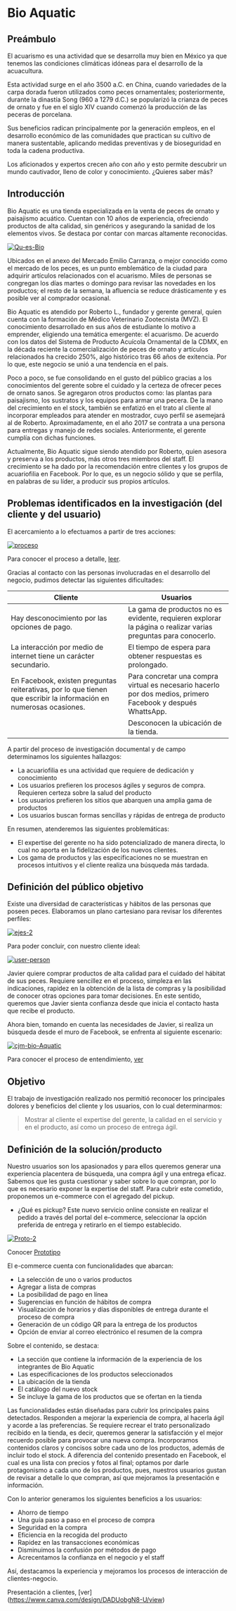 # Bio Aquatic


## Preámbulo

El acuarismo es una actividad que se desarrolla muy bien en México ya que tenemos las condiciones climáticas idóneas para el desarrollo de la acuacultura.

Esta actividad surge en el año 3500 a.C. en China, cuando variedades de la carpa dorada fueron utilizados como peces ornamentales; posteriormente, durante la dinastía Song (960 a 1279 d.C.) se popularizó la crianza de peces de ornato y fue en el siglo XIV cuando comenzó la producción de las peceras de porcelana.

Sus beneficios radican principalmente por la generación empleos, en el desarrollo económico de las comunidades que practican su cultivo de manera sustentable, aplicando medidas preventivas y de bioseguridad en toda la cadena productiva.

Los aficionados y expertos crecen año con año y esto permite descubrir un mundo cautivador, lleno de color y conocimiento. ¿Quieres saber más?

## Introducción

Bio Aquatic es una tienda especializada en la venta de peces de ornato y paisajismo acuático. Cuentan con 10 años de experiencia, ofreciendo productos de alta calidad, sin genéricos y asegurando la sanidad de los elementos vivos. Se destaca por contar con marcas altamente reconocidas. 


  <a href="https://ibb.co/k0RF2nJ"><img src="https://i.ibb.co/1KDxGVM/Qu-es-Bio.png" alt="Qu-es-Bio" border="0"></a>
  
Ubicados en el anexo del Mercado Emilio Carranza, o mejor conocido como el mercado de los peces, es un punto emblemático de la ciudad para adquirir artículos relacionados con el acuarismo. Miles de personas se congregan los días martes o domingo  para revisar las novedades en los productos; el resto de la semana, la afluencia se reduce drásticamente y es posible ver al comprador ocasional. 

Bio Aquatic es atendido por Roberto L., fundador y gerente general, quien cuenta con la formación de Médico Veterinario Zootecnista (MVZ). El conocimiento desarrollado en sus años de estudiante lo motivo a emprender, eligiendo una temática emergente: el acuarismo. De acuerdo con los datos del Sistema de Producto Acuícola Ornamental de la CDMX, en la década reciente la comercialización de peces de ornato y artículos relacionados ha crecido 250%, algo histórico tras 66 años de exitencia. Por lo que, este negocio se unió a una tendencia en el país. 

Poco a poco, se fue consolidando en el gusto del público gracias a los conocimientos del gerente sobre el cuidado y la certeza de ofrecer peces de ornato sanos. Se agregaron otros productos como: las plantas para paisajismo, los sustratos y  los equipos para armar una pecera. De la mano del crecimiento en el stock, también se enfatizó en el trato al cliente al incorporar empleados para atender en mostrador, cuyo perfil se asemejará al de Roberto. Aproximadamente, en el año 2017 se contrata a una persona para entregas y manejo de redes sociales. Anteriormente, el gerente cumplía con dichas funciones.

Actualmente, Bio Aquatic sigue siendo atendido por Roberto, quien asesora y preserva a los productos, más otros tres miembros del staff. El crecimiento se ha dado por la recomendación entre clientes y los grupos de acuariofilia en Facebook. Por lo que, es un negocio sólido y que se perfila, en palabras de su líder, a producir sus propios artículos.

## Problemas identificados en la investigación (del cliente y del usuario)

El acercamiento a lo efectuamos a partir de tres acciones: 

<a href="https://ibb.co/dB6X1wp"><img src="https://i.ibb.co/b1LYqMv/proceso.png" alt="proceso" border="0"></a>

Para conocer el proceso a detalle, [leer](https://docs.google.com/document/d/18a3AyW_Lg9vTBcdRLu7X6EG17NFWBNzUXSeK98g01-8/edit?usp=sharing). 

Gracias al contacto con las personas involucradas en el desarrollo del negocio, pudimos detectar las siguientes dificultades:

| Cliente| Usuarios|
| ------ | ---- |
| Hay desconocimiento por las opciones de pago. | La gama de productos no es evidente, requieren explorar la página o realizar varias preguntas para conocerlo. |
| La interacción por medio de internet tiene un carácter secundario. | El tiempo de espera para obtener respuestas es prolongado. |
| En Facebook, existen preguntas reiterativas, por lo que tienen que escribir la información en numerosas ocasiones. | Para concretar una compra virtual es necesario hacerlo por dos medios, primero Facebook y después WhattsApp. |
|    | Desconocen la ubicación de la tienda. |

A partir del proceso de investigación documental y de campo determinamos los siguientes hallazgos:
* La acuariofilia es una actividad que requiere de dedicación y conocimiento
* Los usuarios prefieren los procesos ágiles y seguros de compra. Requieren certeza sobre la salud del producto 
* Los usuarios prefieren los sitios que abarquen una amplia gama de productos
* Los usuarios buscan formas sencillas y rápidas de entrega de producto

En resumen, atenderemos las siguientes problemáticas:

* El expertise del gerente no ha sido potencializado de manera directa, lo cual no aporta en la fidelización de los nuevos clientes.   
* Los gama de productos y las especificaciones  no se muestran en procesos intuitivos y el cliente realiza una búsqueda más tardada.


## Definición del público objetivo

Existe una diversidad de características y hábitos de las personas que poseen peces. Elaboramos un plano cartesiano para revisar los diferentes perfiles:

<a href="https://ibb.co/mz2VW0d"><img src="https://i.ibb.co/kcwsCJz/ejes-2.png" alt="ejes-2" border="0"></a>

Para poder concluir, con nuestro cliente ideal:

<a href="https://ibb.co/3StrsSx"><img src="https://i.ibb.co/r5n7t5B/user-person.png" alt="user-person" border="0"></a>

Javier quiere comprar productos de alta calidad para el cuidado del hábitat de sus peces. Requiere sencillez en el proceso, simpleza en las indicaciones, rapidez en la obtención de la lista de compras y la posibilidad de conocer otras opciones para tomar decisiones. En este sentido, queremos que Javier sienta confianza desde que inicia el contacto hasta que recibe el producto.

Ahora bien, tomando en cuenta las necesidades de Javier, si realiza un búsqueda desde el muro de Facebook, se enfrenta al siguiente escenario:

<a href="https://ibb.co/yh33LSd"><img src="https://i.ibb.co/CJrrx2m/cjm-bio-Aquatic.png" alt="cjm-bio-Aquatic" border="0"></a>

Para conocer el proceso de entendimiento, [ver](https://realtimeboard.com/welcomeonboard/irecQm2TfLZGzPyzghHXpR15zuPCQqguujD47M2O1TOabRdfwg3syAjx94DqsBCg)

## Objetivo 

El trabajo de investigación realizado nos permitió reconocer los principales dolores y beneficios del cliente y los usuarios, con lo cual determinarmos: 

> Mostrar al cliente el expertise del gerente, la calidad en el servicio y en el producto, así como un proceso de entrega ágil.
    
## Definición de la solución/producto

Nuestro usuarios son los apasionados y para ellos queremos generar una experiencia placentera de búsqueda, una compra ágil y una entrega eficaz. Sabemos que les gusta cuestionar y saber sobre lo que compran, por lo que es necesario exponer la expertise del staff. Para cubrir este cometido, proponemos un e-commerce con el agregado del pickup.

* ¿Qué es pickup?
Este nuevo servicio online consiste en realizar el pedido a través del portal del e-commerce, seleccionar la opción preferida de entrega y retirarlo en el tiempo establecido.

<a href="https://ibb.co/gvQ9k5V"><img src="https://i.ibb.co/tZnKV7X/Proto-2.png" alt="Proto-2" border="0"></a><br /><a target='_blank' href='https://es.imgbb.com/'></a>

Conocer [Prototipo](https://marvelapp.com/6fjaj0b/screen/54701189)

El e-commerce cuenta con funcionalidades que abarcan:

* La selección de uno o varios productos
* Agregar a lista de compras
* La posibilidad de pago en línea
* Sugerencias en función de hábitos de compra
* Visualización de horarios y días disponibles de entrega durante el proceso de compra
* Generación de un código QR para la entrega de los productos
* Opción de enviar al correo electrónico el resumen de la compra

Sobre el contenido, se destaca:

* La sección que contiene la información de la experiencia de los integrantes de Bio Aquatic
* Las especificaciones de los productos seleccionados
* La ubicación de la tienda
* El catálogo del nuevo stock
* Se incluye la gama de los productos que se ofertan en la tienda

Las funcionalidades están diseñadas para cubrir los principales pains detectados. Responden a mejorar la experiencia de compra, al hacerla ágil y acorde a las preferencias. Se requiere recrear el trato personalizado recibido en la tienda, es decir, queremos generar la satisfacción y el mejor recuerdo posible para provocar una nueva compra. 
Incorporamos contenidos claros y concisos sobre cada uno de los productos, además de incluir todo el stock. A diferencia del contenido presentado en Facebook, el cual es una lista con precios y fotos al final; optamos por darle protagonismo a cada uno de los productos, pues, nuestros usuarios gustan de revisar a detalle lo que compran, así que mejoramos la presentación e información.

Con lo anterior generamos los siguientes beneficios a los usuarios:

* Ahorro de tiempo
* Una guía paso a paso en el proceso de compra
* Seguridad en la compra
* Eficiencia en la recogida del producto
* Rapidez en las transacciones económicas
* Disminuimos la confusión por métodos de pago
* Acrecentamos la confianza en el negocio y el staff

Así, destacamos la experiencia y mejoramos los procesos de interacción de clientes-negocio.

Presentación a clientes, [ver] (https://www.canva.com/design/DADUobgN8-U/view)













